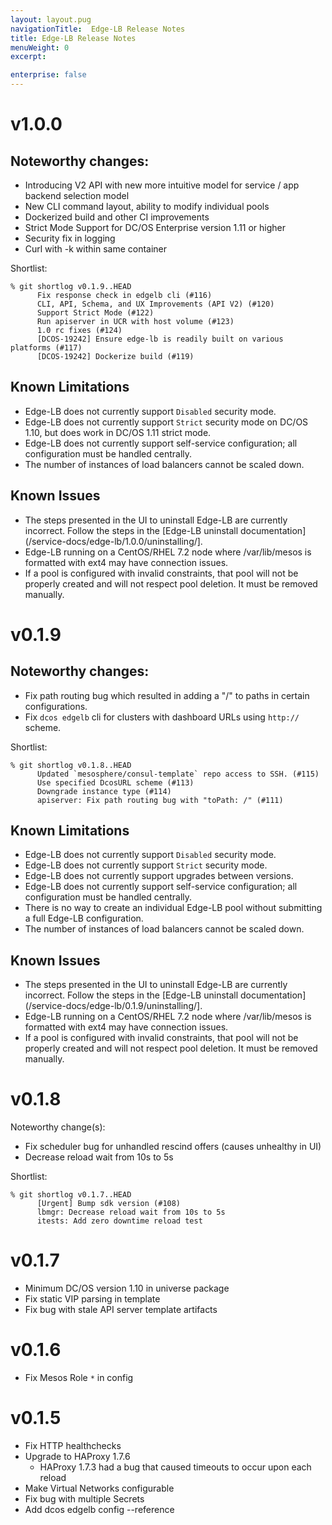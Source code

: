 ```yaml
---
layout: layout.pug
navigationTitle:  Edge-LB Release Notes
title: Edge-LB Release Notes
menuWeight: 0
excerpt:

enterprise: false
---
```


# v1.0.0

## Noteworthy changes:

- Introducing V2 API with new more intuitive model for service / app backend selection model
- New CLI command layout, ability to modify individual pools
- Dockerized build and other CI improvements
- Strict Mode Support for DC/OS Enterprise version 1.11 or higher
- Security fix in logging
- Curl with -k within same container

Shortlist:

```
% git shortlog v0.1.9..HEAD
      Fix response check in edgelb cli (#116)
      CLI, API, Schema, and UX Improvements (API V2) (#120)
      Support Strict Mode (#122)
      Run apiserver in UCR with host volume (#123)
      1.0 rc fixes (#124)
      [DCOS-19242] Ensure edge-lb is readily built on various platforms (#117)
      [DCOS-19242] Dockerize build (#119)
```

## Known Limitations

* Edge-LB does not currently support `Disabled` security mode.
* Edge-LB does not currently support `Strict` security mode on DC/OS 1.10, but does work in DC/OS 1.11 strict mode.
* Edge-LB does not currently support self-service configuration; all configuration must be handled centrally.
* The number of instances of load balancers cannot be scaled down.

## Known Issues

* The steps presented in the UI to uninstall Edge-LB are currently incorrect. Follow the steps in the [Edge-LB uninstall documentation](/service-docs/edge-lb/1.0.0/uninstalling/].
* Edge-LB running on a CentOS/RHEL 7.2 node where /var/lib/mesos is formatted with ext4 may have connection issues.
* If a pool is configured with invalid constraints, that pool will not be properly created and will not respect pool deletion.  It must be removed manually.

# v0.1.9

## Noteworthy changes:

- Fix path routing bug which resulted in adding a "/" to paths in certain configurations.
- Fix `dcos edgelb` cli for clusters with dashboard URLs using `http://` scheme.

Shortlist:

```
% git shortlog v0.1.8..HEAD
      Updated `mesosphere/consul-template` repo access to SSH. (#115)
      Use specified DcosURL scheme (#113)
      Downgrade instance type (#114)
      apiserver: Fix path routing bug with "toPath: /" (#111)
```

## Known Limitations

* Edge-LB does not currently support `Disabled` security mode.
* Edge-LB does not currently support `Strict` security mode.
* Edge-LB does not currently support upgrades between versions.
* Edge-LB does not currently support self-service configuration; all configuration must be handled centrally.
* There is no way to create an individual Edge-LB pool without submitting a full Edge-LB configuration.
* The number of instances of load balancers cannot be scaled down.

## Known Issues

* The steps presented in the UI to uninstall Edge-LB are currently incorrect. Follow the steps in the [Edge-LB uninstall documentation](/service-docs/edge-lb/0.1.9/uninstalling/].
* Edge-LB running on a CentOS/RHEL 7.2 node where /var/lib/mesos is formatted with ext4 may have connection issues.
* If a pool is configured with invalid constraints, that pool will not be properly created and will not respect pool deletion.  It must be removed manually.

# v0.1.8

Noteworthy change(s):

- Fix scheduler bug for unhandled rescind offers (causes unhealthy in UI)
- Decrease reload wait from 10s to 5s

Shortlist:

```
% git shortlog v0.1.7..HEAD
      [Urgent] Bump sdk version (#108)
      lbmgr: Decrease reload wait from 10s to 5s
      itests: Add zero downtime reload test
```

# v0.1.7

* Minimum DC/OS version 1.10 in universe package
* Fix static VIP parsing in template
* Fix bug with stale API server template artifacts

# v0.1.6

* Fix Mesos Role `*` in config

# v0.1.5

* Fix HTTP healthchecks
* Upgrade to HAProxy 1.7.6
    * HAProxy 1.7.3 had a bug that caused timeouts to occur upon each reload
* Make Virtual Networks configurable
* Fix bug with multiple Secrets
* Add dcos edgelb config --reference
